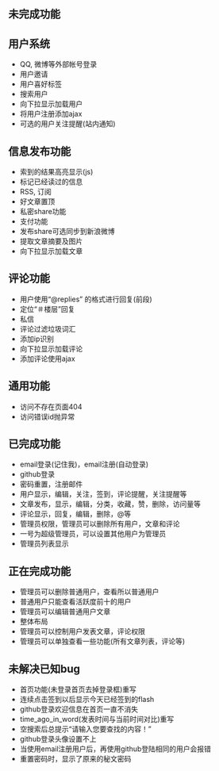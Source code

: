 ## 未完成功能
用户系统
--------------------------------------
* QQ, 微博等外部帐号登录
* 用户邀请
* 用户喜好标签
* 搜索用户
* 向下拉显示加载用户
* 将用户注册添加ajax
* 可选的用户关注提醒(站内通知)

信息发布功能
--------------------------------------
* 索到的结果高亮显示(js)
* 标记已经读过的信息
* RSS, 订阅
* 好文章置顶
* 私密share功能
* 支付功能
* 发布share可选同步到新浪微博
* 提取文章摘要及图片
* 向下拉显示加载文章

评论功能
---------------------------------------
* 用户使用“@replies” 的格式进行回复(前段)
* 定位“＃楼层”回复
* 私信
* 评论过滤垃圾词汇
* 添加ip识别
* 向下拉显示加载评论
* 添加评论使用ajax

通用功能
---------------------------------------
* 访问不存在页面404
* 访问错误id抛异常

已完成功能
---------------------------------------
* email登录(记住我)，email注册(自动登录)
* github登录
* 密码重置，注册邮件
* 用户显示，编辑，关注，签到，评论提醒，关注提醒等
* 文章发布，显示，编辑，分类，收藏，赞，删除，访问量等
* 评论显示，回复，编辑，删除，@等
* 管理员权限，管理员可以删除所有用户，文章和评论
* 一号为超级管理员，可以设置其他用户为管理员
* 管理员列表显示

正在完成功能
---------------------------------------
* 管理员可以删除普通用户，查看所以普通用户
* 普通用户只能查看活跃度前十的用户
* 管理员可以编辑普通用户文章
* 整体布局
* 管理员可以控制用户发表文章，评论权限
* 管理员可以单独查看一些功能(所有文章列表，评论等)

未解决已知bug
----------------------------------------
* 首页功能(未登录首页去掉登录框)重写
* 连续点击签到以后显示今天已经签到的flash
* github登录欢迎信息在首页一直不消失
* time_ago_in_word(发表时间与当前时间对比)重写
* 空搜索后总提示“请输入您要查找的内容！”
* github登录头像设置不上
* 当使用email注册用户后，再使用github登陆相同的用户会报错
* 重置密码时，显示了原来的秘文密码
